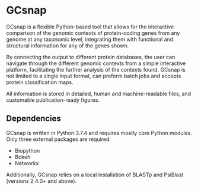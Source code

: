 # GCsnap

GCsnap is a flexible Python-based tool that allows for the interactive comparison of the genomic contexts of protein-coding genes from any genome at any taxonomic level, integrating them with functional and structural information for any of the genes shown. 

By connecting the output to different protein databases, the user can navigate through the different genomic contexts from a simple interactive platform, facilitating the further analysis of the contexts found. GCsnap is not limited to a single input format, can preform batch jobs and accepts protein classification maps. 

All information is stored in detailed, human and machine-readable files, and customable publication-ready figures.

## Dependencies

GCsnap is written in Python 3.7.4 and requires mostly core Python modules. Only three external packages are required: 
  - Biopython
  - Bokeh
  - Networkx 

Additionally, GCsnap relies on a local installation of BLASTp and PsiBlast (versions 2.4.0+ and above). 
